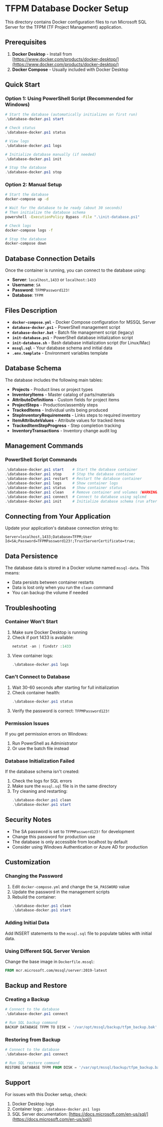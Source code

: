 # TFPM Database Docker Setup

This directory contains Docker configuration files to run Microsoft SQL Server for the TFPM (TF Project Management) application.

## Prerequisites

1. **Docker Desktop** - Install from [https://www.docker.com/products/docker-desktop/](https://www.docker.com/products/docker-desktop/)
2. **Docker Compose** - Usually included with Docker Desktop

## Quick Start

### Option 1: Using PowerShell Script (Recommended for Windows)

```powershell
# Start the database (automatically initializes on first run)
.\database-docker.ps1 start

# Check status
.\database-docker.ps1 status

# View logs
.\database-docker.ps1 logs

# Initialize database manually (if needed)
.\database-docker.ps1 init

# Stop the database
.\database-docker.ps1 stop
```

### Option 2: Manual Setup

```bash
# Start the database
docker-compose up -d

# Wait for the database to be ready (about 30 seconds)
# Then initialize the database schema
powershell -ExecutionPolicy Bypass -File ".\init-database.ps1"

# Check logs
docker-compose logs -f

# Stop the database
docker-compose down
```

## Database Connection Details

Once the container is running, you can connect to the database using:

- **Server**: `localhost,1433` or `localhost:1433`
- **Username**: `SA`
- **Password**: `TFPMPassword123!`
- **Database**: `TFPM`

## Files Description

- **`docker-compose.yml`** - Docker Compose configuration for MSSQL Server
- **`database-docker.ps1`** - PowerShell management script
- **`database-docker.bat`** - Batch file management script (legacy)
- **`init-database.ps1`** - PowerShell database initialization script
- **`init-database.sh`** - Bash database initialization script (for Linux/Mac)
- **`mssql.sql`** - Your database schema and initial data
- **`.env.template`** - Environment variables template

## Database Schema

The database includes the following main tables:

- **Projects** - Product lines or project types
- **InventoryItems** - Master catalog of parts/materials
- **AttributeDefinitions** - Custom fields for project items
- **ProjectSteps** - Production/assembly steps
- **TrackedItems** - Individual units being produced
- **StepInventoryRequirements** - Links steps to required inventory
- **ItemAttributeValues** - Attribute values for tracked items
- **TrackedItemStepProgress** - Step completion tracking
- **InventoryTransactions** - Inventory change audit log

## Management Commands

### PowerShell Script Commands

```powershell
.\database-docker.ps1 start    # Start the database container
.\database-docker.ps1 stop     # Stop the database container
.\database-docker.ps1 restart  # Restart the database container
.\database-docker.ps1 logs     # Show container logs
.\database-docker.ps1 status   # Show container status
.\database-docker.ps1 clean    # Remove container and volumes (WARNING: Deletes all data!)
.\database-docker.ps1 connect  # Connect to database using sqlcmd
.\database-docker.ps1 init     # Initialize database schema (run after first start)
```

## Connecting from Your Application

Update your application's database connection string to:

```
Server=localhost,1433;Database=TFPM;User Id=SA;Password=TFPMPassword123!;TrustServerCertificate=true;
```

## Data Persistence

The database data is stored in a Docker volume named `mssql-data`. This means:

- Data persists between container restarts
- Data is lost only when you run the `clean` command
- You can backup the volume if needed

## Troubleshooting

### Container Won't Start

1. Make sure Docker Desktop is running
2. Check if port 1433 is available:
   ```powershell
   netstat -an | findstr :1433
   ```
3. View container logs:
   ```powershell
   .\database-docker.ps1 logs
   ```

### Can't Connect to Database

1. Wait 30-60 seconds after starting for full initialization
2. Check container health:
   ```powershell
   .\database-docker.ps1 status
   ```
3. Verify the password is correct: `TFPMPassword123!`

### Permission Issues

If you get permission errors on Windows:

1. Run PowerShell as Administrator
2. Or use the batch file instead

### Database Initialization Failed

If the database schema isn't created:

1. Check the logs for SQL errors
2. Make sure the `mssql.sql` file is in the same directory
3. Try cleaning and restarting:
   ```powershell
   .\database-docker.ps1 clean
   .\database-docker.ps1 start
   ```

## Security Notes

- The SA password is set to `TFPMPassword123!` for development
- Change this password for production use
- The database is only accessible from localhost by default
- Consider using Windows Authentication or Azure AD for production

## Customization

### Changing the Password

1. Edit `docker-compose.yml` and change the `SA_PASSWORD` value
2. Update the password in the management scripts
3. Rebuild the container:
   ```powershell
   .\database-docker.ps1 clean
   .\database-docker.ps1 start
   ```

### Adding Initial Data

Add INSERT statements to the `mssql.sql` file to populate tables with initial data.

### Using Different SQL Server Version

Change the base image in `Dockerfile.mssql`:

```dockerfile
FROM mcr.microsoft.com/mssql/server:2019-latest
```

## Backup and Restore

### Creating a Backup

```powershell
# Connect to the database
.\database-docker.ps1 connect

# Run SQL backup command
BACKUP DATABASE TFPM TO DISK = '/var/opt/mssql/backup/tfpm_backup.bak'
```

### Restoring from Backup

```powershell
# Connect to the database
.\database-docker.ps1 connect

# Run SQL restore command
RESTORE DATABASE TFPM FROM DISK = '/var/opt/mssql/backup/tfpm_backup.bak'
```

## Support

For issues with this Docker setup, check:

1. Docker Desktop logs
2. Container logs: `.\database-docker.ps1 logs`
3. SQL Server documentation: [https://docs.microsoft.com/en-us/sql/](https://docs.microsoft.com/en-us/sql/)
